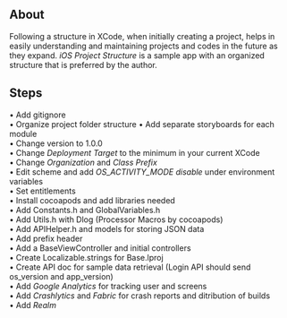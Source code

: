 ## About

Following a structure in XCode, when initially creating a project, helps in easily understanding and maintaining projects and codes in the future as they expand. *iOS Project Structure* is a sample app with an organized structure that is preferred by the author.

## Steps

• Add gitignore  
• Organize project folder structure 
• Add separate storyboards for each module  
• Change version to 1.0.0  
• Change *Deployment Target* to the minimum in your current XCode  
• Change *Organization* and *Class Prefix*  
• Edit scheme and add *OS_ACTIVITY_MODE disable* under environment variables  
• Set entitlements  
• Install cocoapods and add libraries needed  
• Add Constants.h and GlobalVariables.h  
• Add Utils.h with Dlog (Processor Macros by cocoapods)  
• Add APIHelper.h and models for storing JSON data  
• Add prefix header  
• Add a BaseViewController and initial controllers  
• Create Localizable.strings for Base.lproj  
• Create API doc for sample data retrieval (Login API should send os_version and app_version)  
• Add *Google Analytics* for tracking user and screens  
• Add *Crashlytics* and *Fabric* for crash reports and ditribution of builds  
• Add *Realm*  
